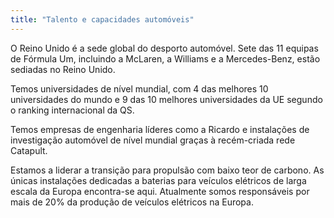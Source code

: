 ```yaml
---
title: "Talento e capacidades automóveis"
---
```


O Reino Unido é a sede global do desporto automóvel. Sete das 11 equipas de Fórmula Um, incluindo a McLaren, a Williams e a Mercedes-Benz, estão sediadas no Reino Unido. 

Temos universidades de nível mundial, com 4 das melhores 10 universidades do mundo e 9 das 10 melhores universidades da UE segundo o ranking internacional da QS.

Temos empresas de engenharia líderes como a Ricardo e instalações de investigação automóvel de nível mundial graças à recém-criada rede Catapult.

Estamos a liderar a transição para propulsão com baixo teor de carbono. As únicas instalações dedicadas a baterias para veículos elétricos de larga escala da Europa encontra-se aqui. Atualmente somos responsáveis por mais de 20% da produção de veículos elétricos na Europa.